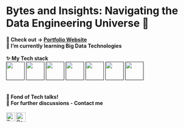 <h1> Bytes and Insights: Navigating the Data Engineering Universe 🌌 </h1>


**🔭 Check out -> <a href="https://codebasics.io/portfolio/Pavan-Pawar"><b>Portfolio Website</b> </a>**<br>
**🌱 I’m currently learning Big Data Technologies**
<br>
<br>
**✨ My Tech stack** <br>
<be>
<code><a href=""><img height="50" src="https://www.vectorlogo.zone/logos/python/python-ar21.svg"></a></code>
<code><a href=""><img height="50" src="https://www.vectorlogo.zone/logos/mysql/mysql-ar21.svg"></a></code>
<code><a href=""><img height="50" src="https://www.vectorlogo.zone/logos/microsoft_powerbi/microsoft_powerbi-ar21.svg"></a></code>
<code><a href=""><img height="50" src="https://www.vectorlogo.zone/logos/apache_hadoop/apache_hadoop-ar21.svg"></a></code>
<code><a href=""><img height="50" src="https://www.vectorlogo.zone/logos/apache_hive/apache_hive-ar21.svg"></a></code>
<code><a href=""><img height="50" src="https://www.vectorlogo.zone/logos/microsoft_azure/microsoft_azure-ar21.svg"></a></code>
<code><a href=""><img height="50" src="https://www.vectorlogo.zone/logos/databricks/databricks-ar21.svg"></a></code>
<br>
<br>
<br>
**💬 Fond of Tech talks!** <br>
**💬 For further discussions - Contact me**
<br>
<br> 
  <a href="https://in.linkedin.com/in/pavan-pawar">
   <img align="left" alt="Pavan Pawar | Linkedin" width="24px" src="https://www.vectorlogo.zone/logos/linkedin/linkedin-icon.svg" />
  </a>
  <a href="mailto:pavanpawar2705@gmail.com">
    <img align="left" alt="Pavan Pawar | Gmail" width="26px" src="https://www.vectorlogo.zone/logos/gmail/gmail-icon.svg" />
  </a>
 
<br>
<br>


